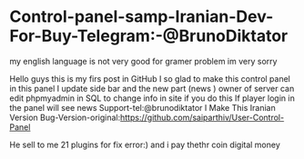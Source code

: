 # Control-panel-samp-Iranian-Dev-For-Buy-Telegram:-@BrunoDiktator

my english language is not very good for gramer problem im very sorry

Hello guys this is my firs post in GitHub  I so glad to make this control panel in this panel I update side bar and the new part (news ) owner of server can edit phpmyadmin in SQL to change info in site  if you do this If player login in the panel will see news   Support-tel:@brunodiktator I Make This Iranian Version    Bug-Version-original:https://github.com/saiparthiv/User-Control-Panel


 He sell to me 21 plugins for fix error:)
 and i pay thethr coin digital money
